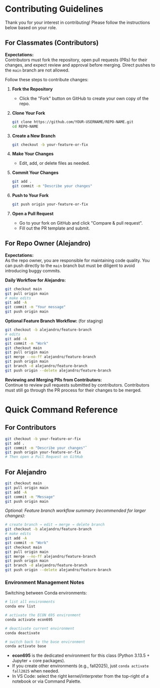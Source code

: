 <!-- markdownlint-disable MD031 MD022 MD023 MD025 MD012 MD047 -->

# Contributing Guidelines

Thank you for your interest in contributing! Please follow the instructions below based on your role.

## For Classmates (Contributors)

**Expectations:**  
Contributors must fork the repository, open pull requests (PRs) for their changes, and expect review and approval before merging. Direct pushes to the `main` branch are not allowed.

Follow these steps to contribute changes:

1. **Fork the Repository**
   - Click the "Fork" button on GitHub to create your own copy of the repo.

2. **Clone Your Fork**
   ```bash
   git clone https://github.com/YOUR-USERNAME/REPO-NAME.git
   cd REPO-NAME
   ```

3. **Create a New Branch**
   ```bash
   git checkout -b your-feature-or-fix
   ```

4. **Make Your Changes**
   - Edit, add, or delete files as needed.

5. **Commit Your Changes**
   ```bash
   git add .
   git commit -m "Describe your changes"
   ```

6. **Push to Your Fork**
   ```bash
   git push origin your-feature-or-fix
   ```

7. **Open a Pull Request**
   - Go to your fork on GitHub and click "Compare & pull request".
   - Fill out the PR template and submit.

## For Repo Owner (Alejandro)

**Expectations:**  
As the repo owner, you are responsible for maintaining code quality. You can push directly to the `main` branch but must be diligent to avoid introducing buggy commits.

**Daily Workflow for Alejandro:**
```bash
git checkout main
git pull origin main
# make edits
git add -A
git commit -m "Your message"
git push origin main
```

**Optional Feature Branch Workflow:** (for staging)
```bash
git checkout -b alejandro/feature-branch
# edits
git add -A
git commit -m "Work"
git checkout main
git pull origin main
git merge --no-ff alejandro/feature-branch
git push origin main
git branch -d alejandro/feature-branch
git push origin --delete alejandro/feature-branch
```

**Reviewing and Merging PRs from Contributors:**  
Continue to review pull requests submitted by contributors. Contributors must still go through the PR process for their changes to be merged.


# Quick Command Reference

## For Contributors
```bash
git checkout -b your-feature-or-fix
git add .
git commit -m "Describe your changes"`
git push origin your-feature-or-fix
# Then open a Pull Request on GitHub
```

## For Alejandro
```bash
git checkout main
git pull origin main
git add -A
git commit -m "Message"
git push origin main
```

_Optional: Feature branch workflow summary (recommended for larger changes):_
```bash
# create branch → edit → merge → delete branch
git checkout -b alejandro/feature-branch
# make edits
git add -A
git commit -m "Work"
git checkout main
git pull origin main
git merge --no-ff alejandro/feature-branch
git push origin main
git branch -d alejandro/feature-branch
git push origin --delete alejandro/feature-branch
```


### Environment Management Notes

Switching between Conda environments:

```bash
# list all environments
conda env list

# activate the ECON 695 environment
conda activate econ695

# deactivate current environment
conda deactivate

# switch back to the base environment
conda activate base
```

- **econ695** is the dedicated environment for this class (Python 3.13.5 + Jupyter + core packages).
- If you create other environments (e.g., fall2025), just `conda activate fall2025` when needed.
- In VS Code: select the right kernel/interpreter from the top-right of a notebook or via Command Palette.

<!-- markdownlint-enable MD031 MD022 MD023 MD025 MD012 MD047 -->